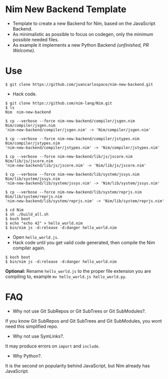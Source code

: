 # Nim New Backend Template

- Template to create a new Backend for Nim, based on the JavaScript Backend.
- As minimalistic as possible to focus on codegen, only the minimum possible needed files.
- As example it implements a new Python Backend *(unfinished, PR Welcome)*.


# Use

```
$ git clone https://github.com/juancarlospaco/nim-new-backend.git
```

- Hack code.

```console
$ git clone https://github.com/nim-lang/Nim.git
$ ls
Nim  nim-new-backend

$ cp --verbose --force nim-new-backend/compiler/jsgen.nim Nim/compiler/jsgen.nim
'nim-new-backend/compiler/jsgen.nim' -> 'Nim/compiler/jsgen.nim'

$ cp --verbose --force nim-new-backend/compiler/jstypes.nim Nim/compiler/jstypes.nim
'nim-new-backend/compiler/jstypes.nim' -> 'Nim/compiler/jstypes.nim'

$ cp --verbose --force nim-new-backend/lib/js/jscore.nim Nim/lib/js/jscore.nim
'nim-new-backend/lib/js/jscore.nim' -> 'Nim/lib/js/jscore.nim'

$ cp --verbose --force nim-new-backend/lib/system/jssys.nim Nim/lib/system/jssys.nim
'nim-new-backend/lib/system/jssys.nim' -> 'Nim/lib/system/jssys.nim'

$ cp --verbose --force nim-new-backend/lib/system/reprjs.nim Nim/lib/system/reprjs.nim
'nim-new-backend/lib/system/reprjs.nim' -> 'Nim/lib/system/reprjs.nim'

$ cd Nim
$ sh ./build_all.sh
$ koch boot
$ echo "echo 42" > hello_world.nim
$ bin/nim js -d:release -d:danger hello_world.nim
```

- Open `hello_world.js`.
- Hack code until you get valid code generated, then compile the Nim compiler again.

```console
$ koch boot
$ bin/nim js -d:release -d:danger hello_world.nim
```

**Optional:**
Rename `hello_world.js` to the proper file extension you are compiling to,
example `mv hello_world.js hello_world.py`.


# FAQ

- Why not use Git SubRepos or Git SubTrees or Git SubModules?.

If you know Git SubRepos and Git SubTrees and Git SubModules,
you wont need this simplified repo.

- Why not use SymLinks?.

It may produce errors on `import` and `include`.

- Why Python?.

It is the second on popularity behind JavaScript, but Nim already has JavaScript.

